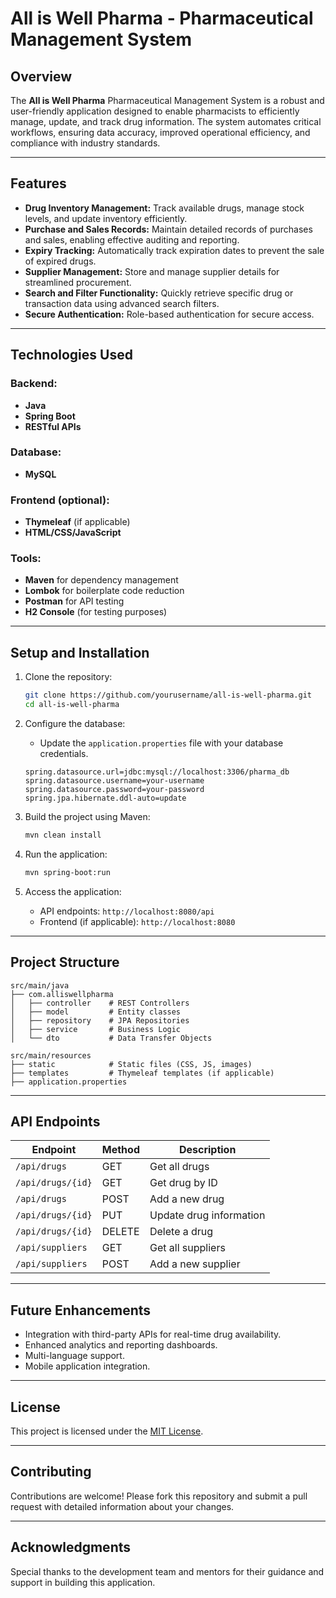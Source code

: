 # All is Well Pharma - Pharmaceutical Management System

## Overview
The **All is Well Pharma** Pharmaceutical Management System is a robust and user-friendly application designed to enable pharmacists to efficiently manage, update, and track drug information. The system automates critical workflows, ensuring data accuracy, improved operational efficiency, and compliance with industry standards.

---

## Features

- **Drug Inventory Management:** Track available drugs, manage stock levels, and update inventory efficiently.
- **Purchase and Sales Records:** Maintain detailed records of purchases and sales, enabling effective auditing and reporting.
- **Expiry Tracking:** Automatically track expiration dates to prevent the sale of expired drugs.
- **Supplier Management:** Store and manage supplier details for streamlined procurement.
- **Search and Filter Functionality:** Quickly retrieve specific drug or transaction data using advanced search filters.
- **Secure Authentication:** Role-based authentication for secure access.

---

## Technologies Used

### Backend:
- **Java**
- **Spring Boot**
- **RESTful APIs**

### Database:
- **MySQL**

### Frontend (optional):
- **Thymeleaf** (if applicable)
- **HTML/CSS/JavaScript**

### Tools:
- **Maven** for dependency management
- **Lombok** for boilerplate code reduction
- **Postman** for API testing
- **H2 Console** (for testing purposes)

---

## Setup and Installation

1. Clone the repository:
   ```bash
   git clone https://github.com/yourusername/all-is-well-pharma.git
   cd all-is-well-pharma
   ```

2. Configure the database:
   - Update the `application.properties` file with your database credentials.
   ```properties
   spring.datasource.url=jdbc:mysql://localhost:3306/pharma_db
   spring.datasource.username=your-username
   spring.datasource.password=your-password
   spring.jpa.hibernate.ddl-auto=update
   ```

3. Build the project using Maven:
   ```bash
   mvn clean install
   ```

4. Run the application:
   ```bash
   mvn spring-boot:run
   ```

5. Access the application:
   - API endpoints: `http://localhost:8080/api`
   - Frontend (if applicable): `http://localhost:8080`

---

## Project Structure

```plaintext
src/main/java
├── com.alliswellpharma
│   ├── controller    # REST Controllers
│   ├── model         # Entity classes
│   ├── repository    # JPA Repositories
│   ├── service       # Business Logic
│   └── dto           # Data Transfer Objects

src/main/resources
├── static            # Static files (CSS, JS, images)
├── templates         # Thymeleaf templates (if applicable)
├── application.properties
```

---

## API Endpoints

| Endpoint                       | Method | Description                        |
|--------------------------------|--------|------------------------------------|
| `/api/drugs`                   | GET    | Get all drugs                     |
| `/api/drugs/{id}`              | GET    | Get drug by ID                    |
| `/api/drugs`                   | POST   | Add a new drug                    |
| `/api/drugs/{id}`              | PUT    | Update drug information           |
| `/api/drugs/{id}`              | DELETE | Delete a drug                     |
| `/api/suppliers`               | GET    | Get all suppliers                 |
| `/api/suppliers`               | POST   | Add a new supplier                |

---

## Future Enhancements

- Integration with third-party APIs for real-time drug availability.
- Enhanced analytics and reporting dashboards.
- Multi-language support.
- Mobile application integration.

---

## License

This project is licensed under the [MIT License](LICENSE).

---

## Contributing

Contributions are welcome! Please fork this repository and submit a pull request with detailed information about your changes.

---

## Acknowledgments

Special thanks to the development team and mentors for their guidance and support in building this application.
